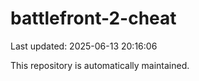 # battlefront-2-cheat

Last updated: 2025-06-13 20:16:06

This repository is automatically maintained.
